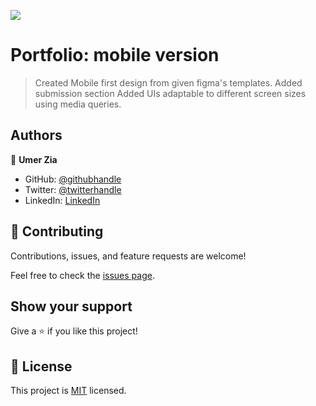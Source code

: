 ![](https://img.shields.io/badge/Microverse-blueviolet)

# Portfolio: mobile version

> Created Mobile first design from given figma's templates.
> Added submission section
> Added UIs adaptable to different screen sizes using media queries.

## Authors

👤 **Umer Zia**

- GitHub: [@githubhandle](https://github.com/UmerZia)
- Twitter: [@twitterhandle](https://twitter.com/InfinusDesign)
- LinkedIn: [LinkedIn](https://linkedin.com/in/umer-zia-30906a183/)

## 🤝 Contributing

Contributions, issues, and feature requests are welcome!

Feel free to check the [issues page](../../issues/).

## Show your support

Give a ⭐️ if you like this project!

## 📝 License

This project is [MIT](./MIT.md) licensed.
